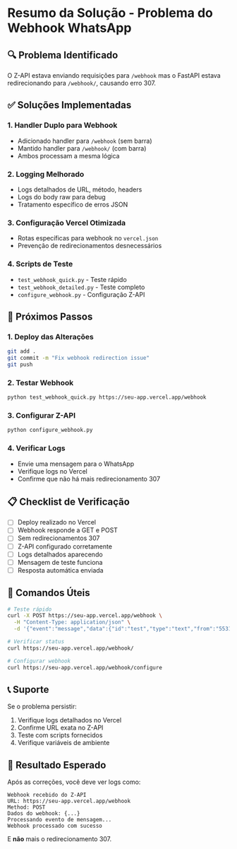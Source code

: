 # Resumo da Solução - Problema do Webhook WhatsApp

## 🔍 Problema Identificado

O Z-API estava enviando requisições para `/webhook` mas o FastAPI estava redirecionando para `/webhook/`, causando erro 307.

## ✅ Soluções Implementadas

### 1. **Handler Duplo para Webhook**
- Adicionado handler para `/webhook` (sem barra)
- Mantido handler para `/webhook/` (com barra)
- Ambos processam a mesma lógica

### 2. **Logging Melhorado**
- Logs detalhados de URL, método, headers
- Logs do body raw para debug
- Tratamento específico de erros JSON

### 3. **Configuração Vercel Otimizada**
- Rotas específicas para webhook no `vercel.json`
- Prevenção de redirecionamentos desnecessários

### 4. **Scripts de Teste**
- `test_webhook_quick.py` - Teste rápido
- `test_webhook_detailed.py` - Teste completo
- `configure_webhook.py` - Configuração Z-API

## 🚀 Próximos Passos

### 1. **Deploy das Alterações**
```bash
git add .
git commit -m "Fix webhook redirection issue"
git push
```

### 2. **Testar Webhook**
```bash
python test_webhook_quick.py https://seu-app.vercel.app/webhook
```

### 3. **Configurar Z-API**
```bash
python configure_webhook.py
```

### 4. **Verificar Logs**
- Envie uma mensagem para o WhatsApp
- Verifique logs no Vercel
- Confirme que não há mais redirecionamento 307

## 📋 Checklist de Verificação

- [ ] Deploy realizado no Vercel
- [ ] Webhook responde a GET e POST
- [ ] Sem redirecionamentos 307
- [ ] Z-API configurado corretamente
- [ ] Logs detalhados aparecendo
- [ ] Mensagem de teste funciona
- [ ] Resposta automática enviada

## 🔧 Comandos Úteis

```bash
# Teste rápido
curl -X POST https://seu-app.vercel.app/webhook \
  -H "Content-Type: application/json" \
  -d '{"event":"message","data":{"id":"test","type":"text","from":"553198600366@c.us","fromMe":false,"text":{"body":"teste"}}}'

# Verificar status
curl https://seu-app.vercel.app/webhook/

# Configurar webhook
curl https://seu-app.vercel.app/webhook/configure
```

## 📞 Suporte

Se o problema persistir:
1. Verifique logs detalhados no Vercel
2. Confirme URL exata no Z-API
3. Teste com scripts fornecidos
4. Verifique variáveis de ambiente

## 🎯 Resultado Esperado

Após as correções, você deve ver logs como:
```
Webhook recebido do Z-API
URL: https://seu-app.vercel.app/webhook
Method: POST
Dados do webhook: {...}
Processando evento de mensagem...
Webhook processado com sucesso
```

E **não** mais o redirecionamento 307. 
